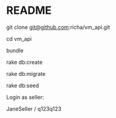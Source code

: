 # README

git clone git@github.com:richa/vm_api.git

cd vm_api

bundle

rake db:create

rake db:migrate

rake db:seed


Login as seller:

JaneSeller / q123q123
